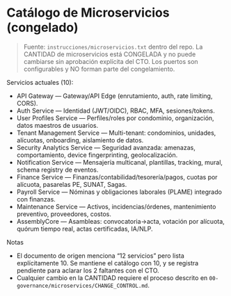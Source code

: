 # Catálogo de Microservicios (congelado)

> Fuente: `instrucciones/microservicios.txt` dentro del repo. La CANTIDAD de microservicios está CONGELADA y no puede cambiarse sin aprobación explícita del CTO. Los puertos son configurables y NO forman parte del congelamiento.

Servicios actuales (10):
- API Gateway — Gateway/API Edge (enrutamiento, auth, rate limiting, CORS).
- Auth Service — Identidad (JWT/OIDC), RBAC, MFA, sesiones/tokens.
- User Profiles Service — Perfiles/roles por condominio, organización, datos maestros de usuarios.
- Tenant Management Service — Multi-tenant: condominios, unidades, alícuotas, onboarding, aislamiento de datos.
- Security Analytics Service — Seguridad avanzada: amenazas, comportamiento, device fingerprinting, geolocalización.
- Notification Service — Mensajería multicanal, plantillas, tracking, mural, schema registry de eventos.
- Finance Service — Finanzas/contabilidad/tesorería/pagos, cuotas por alícuota, pasarelas PE, SUNAT, Sagas.
- Payroll Service — Nóminas y obligaciones laborales (PLAME) integrado con finanzas.
- Maintenance Service — Activos, incidencias/órdenes, mantenimiento preventivo, proveedores, costos.
- AssemblyCore — Asambleas: convocatoria→acta, votación por alícuota, quórum tiempo real, actas certificadas, IA/NLP.

Notas
- El documento de origen menciona “12 servicios” pero lista explícitamente 10. Se mantiene el catálogo con 10, y se registra pendiente para aclarar los 2 faltantes con el CTO.
- Cualquier cambio en la CANTIDAD requiere el proceso descrito en `00-governance/microservices/CHANGE_CONTROL.md`.
